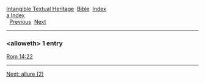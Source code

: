 [Intangible Textual Heritage](../../index)  [Bible](../index) 
[Index](index)   
[a Index](_a_)  
  [Previous](c00413)  [Next](c00415) 

------------------------------------------------------------------------

### &lt;alloweth&gt; 1 entry

[Rom 14:22](../kjv/rom014.htm#022)  

------------------------------------------------------------------------

[Next: allure (2)](c00415)
